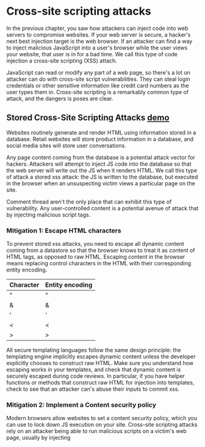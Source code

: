 # Cross-site scripting attacks

In the previous chapter, you saw how attackers can inject code into web servers to compromise websites. If your web server is secure, a hacker's next best injection target is the web browser. If an attacker can find a way to inject malicious JavaScript into a user's browser while the user views your website, that user is in for a bad time. We call this type of code injection a cross-site scripting (XSS) attach.

JavaScript can read or modify any part of a web page, so there's a lot on attacker can do with cross-site script vulnerabilities. They can steal login credentials or other sensitive information like credit card numbers as the user types them in. Cross-site scripting is a remarkably common type of attack, and the dangers is poses are clear.

## Stored Cross-Site Scripting Attacks [demo](https://github.com/ngoctd314/learning/blob/master/security/owasp/xss/exploit_stored_xss.go)

Websites routinely generate and render HTML using information stored in a database. Retail websites will store product information in a database, and social media sites will store user conversations.

Any page content coming from the database is a potential attack vector for hackers. Attackers will attempt to inject JS code into the database so that the web server will write out the JS when it renders HTML. We call this type of attack a stored xss attack: the JS is written to the database, but executed in the browser when an unsuspecting victim views a particular page on the site.

Comment thread aren't the only place that can exhibit this type of vulnerability. Any user-controlled content is a potential avenue of attack that by injecting malicious script tags.

### Mitigation 1: Escape HTML characters

To prevent stored xss attacks, you need to escape all dynamic content coming from a datastore so that the browser knows to treat it as content of HTML tags, as opposed to raw HTML. Escaping content in the browser means replacing control characters in the HTML with their corresponding entity encoding.

| Character | Entity encoding |
| --------- | --------------- |
| "         | &quot;          |
| &         | &amp;           |
| '         | &apos;          |
| <         | &lt;            |
| >         | &gt;            |

All secure templating languages follow the same design principle: the templating engine implicitly escapes dynamic content unless the developer explicitly chooses to construct raw HTML. Make sure you understand how escaping works in your templates, and check that dynamic content is securely escaped during code reviews. In particular, if you have helper functions or methods that construct raw HTML for injection into templates, check to see that an attacker can's abuse their inputs to commit xss.

### Mitigation 2: Implement a Content security policy

Modern browsers allow websites to set a content security policy, which you can use to lock down JS execution on your site. Cross-site scripting attacks rely on an attacker being able to run malicious scripts on a victim's web page, usually by injecting <script> tags somewhere within the <html> tag of a page, also known as inline JavaScript.

By setting a content security policy in your HTTP response headers, you can tell the browser to never execute inline JavaScript. The browser will execute JS on your page only if it is imported via a src attribute in the <script> tag.

```html
<meta
  http-equiv="Content-Security-Policy"
  content="script-src 'self' https://apis.google.com"
/>
```

```txt
Content-Security-Policy: script-src 'self' https://apis.google.com
```

Inline script tags are considered bad practice in modern web development, so banning inline JavaScript actually forces your development team into good habits.

## Reflected Cross-Site Scripting Attacks [demo](https://github.com/ngoctd314/learning/blob/master/security/owasp/xss/exploit_stored_xss.go)

Rogue JavaScript in the database isn't the only vector for cross-site scripting attacks. If your site takes part of an HTTP request and displays it backs in a rendered web page, your rendering code needs to protect against attacks that inject malicious JS via the HTTP request. We call this type of attack a reflected cross-site scripting attack.

Virtually all websites display some part of HTTP requests in rendered HTML. Consider the Google search page: if you perform a search for "cats", Google passes the search term as part of the HTTP in the URL: https://www.google.com/search?q=cats. The search term cats displays in the search box above the search result.

Now, if Google were a less secure company, it'd be possible to replace the cats parameters in the URL with malicious JavaScript, and have that JavaScript code executed whenever anybody opens that URL in their browser. An attacker could email the URL as a link to a victim, or trick a user into visiting the URL by adding it to comment. This is the essence of reflected cross-site scripting attack: an attacker sends the malicious code in the HTML request, and then the server reflects it back.

If you want any chance of keeping your user safe, you need to protect against this attack vector.

### Mitigation: Escape Dynamic Content from HTTP Requests

You mitigate reflected XSS vulnerablity the same way you mitigate stored XSS vulnerabilities: by escaping control characters in dynamic content that the website interpolates into HTML pages.

Whether dynamic content comes from the backend database or the HTTP request, you need to escape it in the same way. 

Common target areas for stored XSS attacks are search pages and error pages. Make sure your team understands the risks and knows how to spot the vulnerability when reviewing code changes. Stored XSS attacks tend to be more harmful, because a single malicious piece of JS injected into your database table can attack your users over and over again. But reflected XSS are more common, since they're easier to implement. 

## DOM-Based Cross-Site Scripting Attacks [demo]()

Defusing most XSS attacks means inspecting and securing server-side code; however, the increasing popularity of rich frameworks for client-side code has led to rise of DOM-based XSS, whereby attackers smuggle malicious JS into a user's web page via URI fragment.

```txt
https://hacksplaining.com/glossary/url?ref=google&top=y#details
https: protocol
hacksplaining.com: domain
glossary/url: path
?ref=google&top=y: query
#detail: URI fragment

```

## Summary

In this chapter, you learned about cross-site scripting attacks, whereby an attacker injects JavaScript into the pages of your site when users view them. Attackers usually inject malicious JS into dynamic content that comes from a database, from the HTTP request, or from the URI fragment.

You can defeat cross-site scripting attacks by escaping any HTML control characters in dynamic content, and by setting a content security policy that prevents the execution of inline JavaScript.
